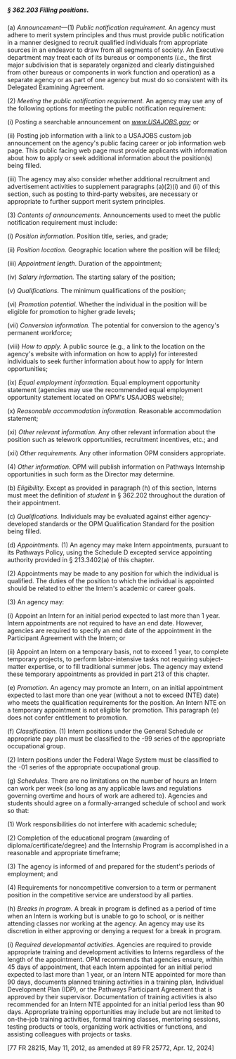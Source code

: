 ##### § 362.203 Filling positions. #####

(a) *Announcement*—(1) *Public notification requirement.* An agency must adhere to merit system principles and thus must provide public notification in a manner designed to recruit qualified individuals from appropriate sources in an endeavor to draw from all segments of society. An Executive department may treat each of its bureaus or components (*i.e.,* the first major subdivision that is separately organized and clearly distinguished from other bureaus or components in work function and operation) as a separate agency or as part of one agency but must do so consistent with its Delegated Examining Agreement.

(2) *Meeting the public notification requirement.* An agency may use any of the following options for meeting the public notification requirement:

(i) Posting a searchable announcement on *www.USAJOBS.gov;* or

(ii) Posting job information with a link to a USAJOBS custom job announcement on the agency's public facing career or job information web page. This public facing web page must provide applicants with information about how to apply or seek additional information about the position(s) being filled.

(iii) The agency may also consider whether additional recruitment and advertisement activities to supplement paragraphs (a)(2)(i) and (ii) of this section, such as posting to third-party websites, are necessary or appropriate to further support merit system principles.

(3) *Contents of announcements.* Announcements used to meet the public notification requirement must include:

(i) *Position information.* Position title, series, and grade;

(ii) *Position location.* Geographic location where the position will be filled;

(iii) *Appointment length.* Duration of the appointment;

(iv) *Salary information.* The starting salary of the position;

(v) *Qualifications.* The minimum qualifications of the position;

(vi) *Promotion potential.* Whether the individual in the position will be eligible for promotion to higher grade levels;

(vii) *Conversion information.* The potential for conversion to the agency's permanent workforce;

(viii) *How to apply.* A public source (e.g., a link to the location on the agency's website with information on how to apply) for interested individuals to seek further information about how to apply for Intern opportunities;

(ix) *Equal employment information.* Equal employment opportunity statement (agencies may use the recommended equal employment opportunity statement located on OPM's USAJOBS website);

(x) *Reasonable accommodation information.* Reasonable accommodation statement;

(xi) *Other relevant information.* Any other relevant information about the position such as telework opportunities, recruitment incentives, etc.; and

(xii) *Other requirements.* Any other information OPM considers appropriate.

(4) *Other information.* OPM will publish information on Pathways Internship opportunities in such form as the Director may determine.

(b) *Eligibility.* Except as provided in paragraph (h) of this section, Interns must meet the definition of *student* in § 362.202 throughout the duration of their appointment.

(c) *Qualifications.* Individuals may be evaluated against either agency-developed standards or the OPM Qualification Standard for the position being filled.

(d) *Appointments.* (1) An agency may make Intern appointments, pursuant to its Pathways Policy, using the Schedule D excepted service appointing authority provided in § 213.3402(a) of this chapter.

(2) Appointments may be made to any position for which the individual is qualified. The duties of the position to which the individual is appointed should be related to either the Intern's academic or career goals.

(3) An agency may:

(i) Appoint an Intern for an initial period expected to last more than 1 year. Intern appointments are not required to have an end date. However, agencies are required to specify an end date of the appointment in the Participant Agreement with the Intern; or

(ii) Appoint an Intern on a temporary basis, not to exceed 1 year, to complete temporary projects, to perform labor-intensive tasks not requiring subject-matter expertise, or to fill traditional summer jobs. The agency may extend these temporary appointments as provided in part 213 of this chapter.

(e) *Promotion.* An agency may promote an Intern, on an initial appointment expected to last more than one year (without a not to exceed (NTE) date) who meets the qualification requirements for the position. An Intern NTE on a temporary appointment is not eligible for promotion. This paragraph (e) does not confer entitlement to promotion.

(f) *Classification.* (1) Intern positions under the General Schedule or appropriate pay plan must be classified to the -99 series of the appropriate occupational group.

(2) Intern positions under the Federal Wage System must be classified to the -01 series of the appropriate occupational group.

(g) *Schedules.* There are no limitations on the number of hours an Intern can work per week (so long as any applicable laws and regulations governing overtime and hours of work are adhered to). Agencies and students should agree on a formally-arranged schedule of school and work so that:

(1) Work responsibilities do not interfere with academic schedule;

(2) Completion of the educational program (awarding of diploma/certificate/degree) and the Internship Program is accomplished in a reasonable and appropriate timeframe;

(3) The agency is informed of and prepared for the student's periods of employment; and

(4) Requirements for noncompetitive conversion to a term or permanent position in the competitive service are understood by all parties.

(h) *Breaks in program.* A break in program is defined as a period of time when an Intern is working but is unable to go to school, or is neither attending classes nor working at the agency. An agency may use its discretion in either approving or denying a request for a break in program.

(i) *Required developmental activities.* Agencies are required to provide appropriate training and development activities to Interns regardless of the length of the appointment. OPM recommends that agencies ensure, within 45 days of appointment, that each Intern appointed for an initial period expected to last more than 1 year, or an Intern NTE appointed for more than 90 days, documents planned training activities in a training plan, Individual Development Plan (IDP), or the Pathways Participant Agreement that is approved by their supervisor. Documentation of training activities is also recommended for an Intern NTE appointed for an initial period less than 90 days. Appropriate training opportunities may include but are not limited to on-the-job training activities, formal training classes, mentoring sessions, testing products or tools, organizing work activities or functions, and assisting colleagues with projects or tasks.

[77 FR 28215, May 11, 2012, as amended at 89 FR 25772, Apr. 12, 2024]